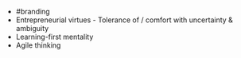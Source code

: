 - #branding
- Entrepreneurial virtues - Tolerance of / comfort with uncertainty & ambiguity 
- Learning-first mentality
- Agile thinking

